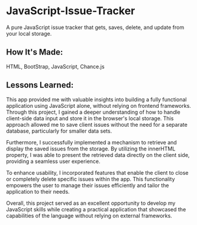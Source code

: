 # JavaScript-Issue-Tracker
A pure JavaScript issue tracker that gets, saves, delete, and update from your local storage.

## How It's Made: 
HTML, BootStrap, JavaScript, Chance.js

## Lessons Learned: 
This app provided me with valuable insights into building a fully functional application using JavaScript alone, without relying on frontend frameworks. Through this project, I gained a deeper understanding of how to handle client-side data input and store it in the browser's local storage. This approach allowed me to save client issues without the need for a separate database, particularly for smaller data sets.

Furthermore, I successfully implemented a mechanism to retrieve and display the saved issues from the storage. By utilizing the innerHTML property, I was able to present the retrieved data directly on the client side, providing a seamless user experience.

To enhance usability, I incorporated features that enable the client to close or completely delete specific issues within the app. This functionality empowers the user to manage their issues efficiently and tailor the application to their needs.

Overall, this project served as an excellent opportunity to develop my JavaScript skills while creating a practical application that showcased the capabilities of the language without relying on external frameworks.
